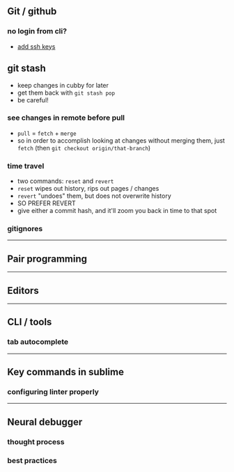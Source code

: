 ## Git / github

### no login from cli?

- [add ssh keys](https://help.github.com/articles/generating-a-new-ssh-key-and-adding-it-to-the-ssh-agent/)

## git stash

- keep changes in cubby for later
- get them back with `git stash pop`
- be careful!

### see changes in remote before pull

- `pull` = `fetch` + `merge`
- so in order to accomplish looking at changes without merging them, just `fetch` (then `git checkout origin/that-branch`)

### time travel

- two commands: `reset` and `revert`
- `reset` wipes out history, rips out pages / changes
- `revert` "undoes" them, but does not overwrite history
- SO PREFER REVERT
- give either a commit hash, and it'll zoom you back in time to that spot

### gitignores

---

## Pair programming

---

## Editors

---

## CLI / tools

### tab autocomplete

---

## Key commands in sublime

### configuring linter properly

---

## Neural debugger

### thought process
### best practices
